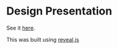 # Design Presentation

See it [here](https://matthewfranglen.github.io/design-presentation/).

This was built using [reveal.js](https://github.com/hakimel/reveal.js)
